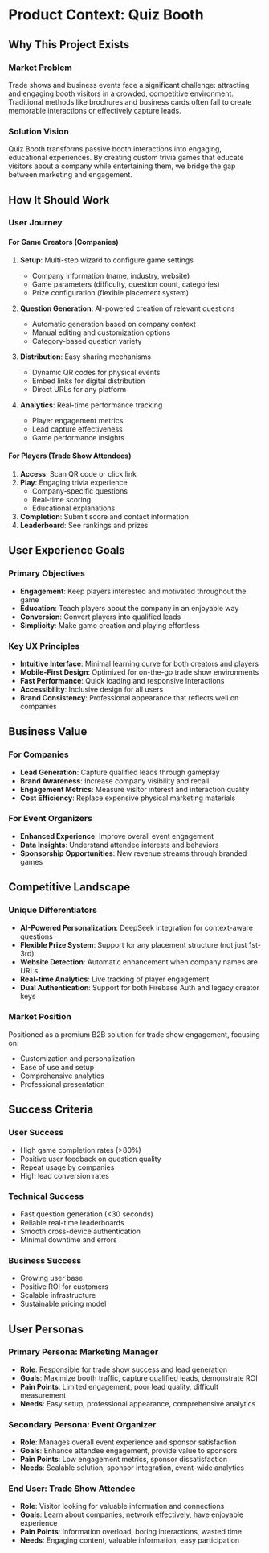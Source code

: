 # Product Context: Quiz Booth

## Why This Project Exists

### Market Problem

Trade shows and business events face a significant challenge: attracting and engaging booth visitors in a crowded, competitive environment. Traditional methods like brochures and business cards often fail to create memorable interactions or effectively capture leads.

### Solution Vision

Quiz Booth transforms passive booth interactions into engaging, educational experiences. By creating custom trivia games that educate visitors about a company while entertaining them, we bridge the gap between marketing and engagement.

## How It Should Work

### User Journey

#### For Game Creators (Companies)

1. **Setup**: Multi-step wizard to configure game settings

   - Company information (name, industry, website)
   - Game parameters (difficulty, question count, categories)
   - Prize configuration (flexible placement system)

2. **Question Generation**: AI-powered creation of relevant questions

   - Automatic generation based on company context
   - Manual editing and customization options
   - Category-based question variety

3. **Distribution**: Easy sharing mechanisms

   - Dynamic QR codes for physical events
   - Embed links for digital distribution
   - Direct URLs for any platform

4. **Analytics**: Real-time performance tracking
   - Player engagement metrics
   - Lead capture effectiveness
   - Game performance insights

#### For Players (Trade Show Attendees)

1. **Access**: Scan QR code or click link
2. **Play**: Engaging trivia experience
   - Company-specific questions
   - Real-time scoring
   - Educational explanations
3. **Completion**: Submit score and contact information
4. **Leaderboard**: See rankings and prizes

## User Experience Goals

### Primary Objectives

- **Engagement**: Keep players interested and motivated throughout the game
- **Education**: Teach players about the company in an enjoyable way
- **Conversion**: Convert players into qualified leads
- **Simplicity**: Make game creation and playing effortless

### Key UX Principles

- **Intuitive Interface**: Minimal learning curve for both creators and players
- **Mobile-First Design**: Optimized for on-the-go trade show environments
- **Fast Performance**: Quick loading and responsive interactions
- **Accessibility**: Inclusive design for all users
- **Brand Consistency**: Professional appearance that reflects well on companies

## Business Value

### For Companies

- **Lead Generation**: Capture qualified leads through gameplay
- **Brand Awareness**: Increase company visibility and recall
- **Engagement Metrics**: Measure visitor interest and interaction quality
- **Cost Efficiency**: Replace expensive physical marketing materials

### For Event Organizers

- **Enhanced Experience**: Improve overall event engagement
- **Data Insights**: Understand attendee interests and behaviors
- **Sponsorship Opportunities**: New revenue streams through branded games

## Competitive Landscape

### Unique Differentiators

- **AI-Powered Personalization**: DeepSeek integration for context-aware questions
- **Flexible Prize System**: Support for any placement structure (not just 1st-3rd)
- **Website Detection**: Automatic enhancement when company names are URLs
- **Real-time Analytics**: Live tracking of player engagement
- **Dual Authentication**: Support for both Firebase Auth and legacy creator keys

### Market Position

Positioned as a premium B2B solution for trade show engagement, focusing on:

- Customization and personalization
- Ease of use and setup
- Comprehensive analytics
- Professional presentation

## Success Criteria

### User Success

- High game completion rates (>80%)
- Positive user feedback on question quality
- Repeat usage by companies
- High lead conversion rates

### Technical Success

- Fast question generation (<30 seconds)
- Reliable real-time leaderboards
- Smooth cross-device authentication
- Minimal downtime and errors

### Business Success

- Growing user base
- Positive ROI for customers
- Scalable infrastructure
- Sustainable pricing model

## User Personas

### Primary Persona: Marketing Manager

- **Role**: Responsible for trade show success and lead generation
- **Goals**: Maximize booth traffic, capture qualified leads, demonstrate ROI
- **Pain Points**: Limited engagement, poor lead quality, difficult measurement
- **Needs**: Easy setup, professional appearance, comprehensive analytics

### Secondary Persona: Event Organizer

- **Role**: Manages overall event experience and sponsor satisfaction
- **Goals**: Enhance attendee engagement, provide value to sponsors
- **Pain Points**: Low engagement metrics, sponsor dissatisfaction
- **Needs**: Scalable solution, sponsor integration, event-wide analytics

### End User: Trade Show Attendee

- **Role**: Visitor looking for valuable information and connections
- **Goals**: Learn about companies, network effectively, have enjoyable experience
- **Pain Points**: Information overload, boring interactions, wasted time
- **Needs**: Engaging content, valuable information, easy participation
